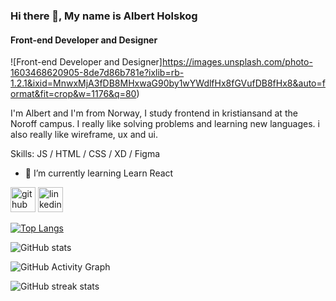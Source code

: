 
### Hi there 👋, My name is Albert Holskog
#### Front-end Developer and Designer
![Front-end Developer and Designer]https://images.unsplash.com/photo-1603468620905-8de7d86b781e?ixlib=rb-1.2.1&ixid=MnwxMjA3fDB8MHxwaG90by1wYWdlfHx8fGVufDB8fHx8&auto=format&fit=crop&w=1176&q=80)

I'm Albert and I'm from Norway, I study frontend in kristiansand at the Noroff campus.
I really like solving problems and learning new languages. i also really like wireframe, ux and ui.

Skills:  JS / HTML / CSS / XD / Figma

- 🌱 I’m currently learning Learn React 


[<img src='https://cdn.jsdelivr.net/npm/simple-icons@3.0.1/icons/github.svg' alt='github' height='40'>](https://github.com/albertholskog)  [<img src='https://cdn.jsdelivr.net/npm/simple-icons@3.0.1/icons/linkedin.svg' alt='linkedin' height='40'>](https://www.linkedin.com/in/AlbertEikelandHolskog/)  

[![Top Langs](https://github-readme-stats.vercel.app/api/top-langs/?username=albertholskog)](https://github.com/anuraghazra/github-readme-stats)

![GitHub stats](https://github-readme-stats.vercel.app/api?username=albertholskog&show_icons=true)  

![GitHub Activity Graph](https://activity-graph.herokuapp.com/graph?username=albertholskog)  

![GitHub streak stats](https://github-readme-streak-stats.herokuapp.com/?user=albertholskog)  

